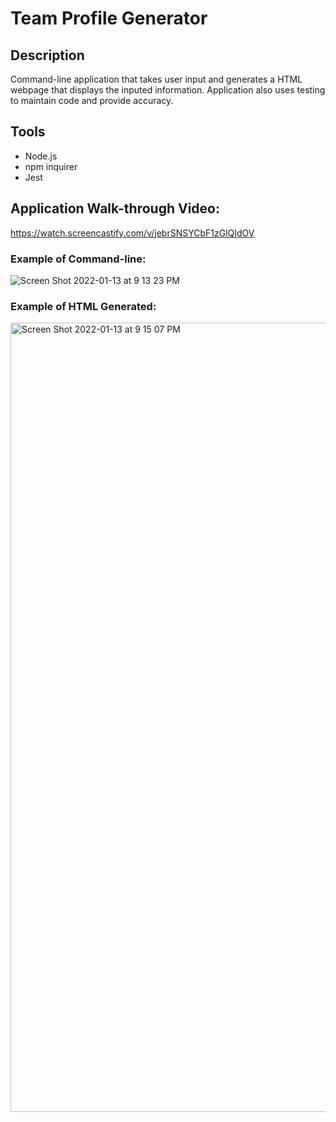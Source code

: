 # Team Profile Generator

## Description 
Command-line application that takes user input and generates a HTML webpage that displays the inputed information.
Application also uses testing to maintain code and provide accuracy. 

## Tools 
* Node.js
* npm inquirer 
* Jest

## Application Walk-through Video:
https://watch.screencastify.com/v/jebrSNSYCbF1zGlQIdOV 


### Example of Command-line:
![Screen Shot 2022-01-13 at 9 13 23 PM](https://user-images.githubusercontent.com/92767735/149439813-624785d0-e7eb-4fcd-85bc-b95894738a9c.png)

### Example of HTML Generated: 
<img width="1263" alt="Screen Shot 2022-01-13 at 9 15 07 PM" src="https://user-images.githubusercontent.com/92767735/149439938-513f01b7-0720-4760-a6d1-a74482cdb40d.png">
